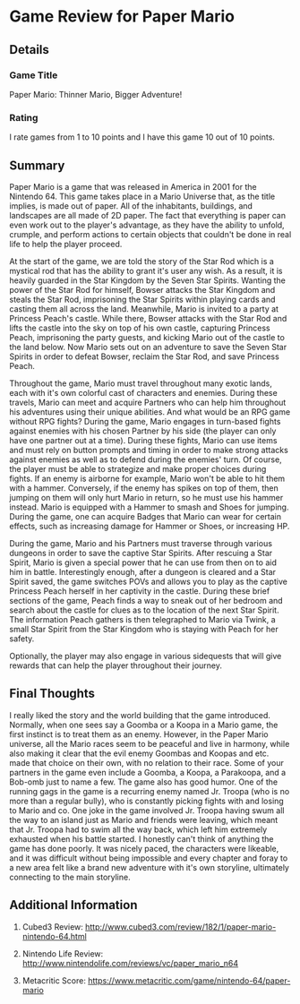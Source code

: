 # Game Review for Paper Mario

## Details

### Game Title
Paper Mario:
Thinner Mario, Bigger Adventure!

### Rating
I rate games from 1 to 10 points and I have this game 10 out of 10 points.

## Summary
Paper Mario is a game that was released in America in 2001 for the Nintendo 64.
This game takes place in a Mario Universe that, as the title implies, is made out of paper.
All of the inhabitants, buildings, and landscapes are all made of 2D paper.
The fact that everything is paper can even work out to the player's advantage, as they have the ability to unfold,
crumple, and perform actions to certain objects that couldn't be done in real life to help the player proceed.

At the start of the game, we are told the story of the Star Rod which is a mystical rod that has the ability to grant it's user any
wish. As a result, it is heavily guarded in the Star Kingdom by the Seven Star Spirits. Wanting the power of the Star Rod for himself,
Bowser attacks the Star Kingdom and steals the Star Rod, imprisoning the Star Spirits within playing cards and casting them all across
the land. 
Meanwhile, Mario is invited to a party at Princess Peach's castle. While there, Bowser attacks with the Star Rod and lifts the castle
into the sky on top of his own castle, capturing Princess Peach, imprisoning the party guests, and kicking Mario out of the castle to the
land below. Now Mario sets out on an adventure to save the Seven Star Spirits in order to defeat Bowser, reclaim the Star Rod,
and save Princess Peach.

Throughout the game, Mario must travel throughout many exotic lands, each with it's own colorful cast of characters and enemies.
During these travels, Mario can meet and acquire Partners who can help him throughout his adventures using their unique abilities.
And what would be an RPG game without RPG fights? During the game, Mario engages in turn-based fights against enemies with his chosen
Partner by his side (the player can only have one partner out at a time). During these fights, Mario can use items and must rely on 
button prompts and timing in order to make strong attacks against enemies as well as to defend during the enemies' turn. Of course, the 
player must be able to strategize and make proper choices during fights. If an enemy is airborne for example, Mario won't be able to hit
them with a hammer. Conversely, if the enemy has spikes on top of them, then jumping on them will only hurt Mario in return, so he must 
use his hammer instead. Mario is equipped with a Hammer to smash and Shoes for jumping. During the game, one can acquire Badges that 
Mario can wear for certain effects, such as increasing damage for Hammer or Shoes, or increasing HP.

During the game, Mario and his Partners must traverse through various dungeons in order to save the captive Star Spirits.
After rescuing a Star Spirit, Mario is given a special power that he can use from then on to aid him in battle.
Interestingly enough, after a dungeon is cleared and a Star Spirit saved, the game switches POVs and allows you to play as the captive
Princess Peach herself in her captivity in the castle. During these brief sections of the game, Peach finds a way to sneak out of
her bedroom and search about the castle for clues as to the location of the next Star Spirit. The information Peach gathers is then
telegraphed to Mario via Twink, a small Star Spirit from the Star Kingdom who is staying with Peach for her safety.

Optionally, the player may also engage in various sidequests that will give rewards that can help the player throughout their journey.

## Final Thoughts
I really liked the story and the world building that the game introduced. Normally, when one sees say a Goomba or a Koopa in a Mario
game, the first instinct is to treat them as an enemy. However, in the Paper Mario universe, all the Mario races seem to be peaceful
and live in harmony, while also making it clear that the evil enemy Goombas and Koopas and etc. made that choice on their own,
with no relation to their race. Some of your partners in the game even include a Goomba, a Koopa, a Parakoopa, and a Bob-omb just
to name a few. The game also has good humor. One of the running gags in the game is a recurring enemy named Jr. Troopa (who is no more
than a regular bully), who is constantly picking fights with and losing to Mario and co. One joke in the game involved Jr. Troopa
having swum all the way to an island just as Mario and friends were leaving, which meant that Jr. Troopa had to swim all the way back,
which left him extremely exhausted when his battle started. I honestly can't think of anything the game has done poorly.
It was nicely paced, the characters were likeable, and it was difficult without being impossible and every chapter and foray to 
a new area felt like a brand new adventure with it's own storyline, ultimately connecting to the main storyline.


## Additional Information
1. Cubed3 Review:
http://www.cubed3.com/review/182/1/paper-mario-nintendo-64.html

2. Nintendo Life Review:
http://www.nintendolife.com/reviews/vc/paper_mario_n64

3. Metacritic Score:
https://www.metacritic.com/game/nintendo-64/paper-mario
